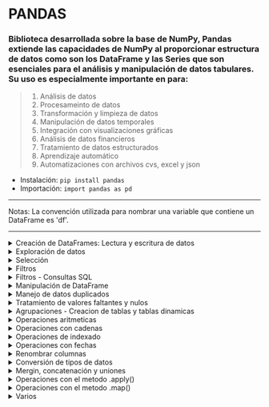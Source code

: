 # PANDAS
### Biblioteca desarrollada sobre la base de NumPy, Pandas extiende las capacidades de NumPy al proporcionar estructura de datos como son los DataFrame y las Series que son esenciales para el análisis y manipulación de datos tabulares. Su uso es especialmente importante en para:
> 1. Análisis de datos
> 2. Procesameinto de datos
> 3. Transformación y limpieza de datos
> 4. Manipulación de datos temporales
> 5. Integración con visualizaciones gráficas
> 6. Análisis de datos financieros
> 7. Tratamiento de datos estructurados
> 8. Aprendizaje automático 
> 9. Automatizaciones con archivos cvs, excel y json 

* Instalación: <code>pip install pandas</code>
* Importación: <code>import pandas as pd</code>
***
Notas: La convención utilizada para nombrar una variable que contiene un DataFrame es 'df'.
***

<details>
<summary>Creación de DataFrames: Lectura y escritura de datos</summary>

| Sintaxi                                                    | Uso                                                                        |
| ---------------------------------------------------------- | -------------------------------------------------------------------------- |
| df = pd.read_csv('file.csv') / df.to_csv('file.csv')       | Lee/Guardar un archivo csv                                                 |
| df = pd.read_excel('file.xlsx') / df.to_excel('file.xlsx') | Lee/Guarda un archivo excel                                                |
| df =pd.read_json('file.json') / df.to_json('file.xlsx')    | Lee/Guarda un archivo json                                                 |
| ---                                                        |                                                                            |
| df = pd.DataFrame()                                        | Crear un DataFrame vacio para el almacenamiento de datos                   |
| df = pd.DataFrame(list, columns=['Col1'])                  | Convertir una lista en DataFrame y asignar nombre de columna               |
| df = pd.DataFrame(tupla, columns=['Col1'])                 | Convertir una tupla en DataFrame y asignar nombre de columna               |
| df = pd.DataFrame(array, columns=['Col1','Col2'])          | Convertir un array en DataFrame y asignar nombre a las columnas            |
| df = pd.DataFrame([dictionary])                            | Convertir un diccionario en DataFrame, la etiqueta es nombre de columna    |
| df = pd.read_json(json, orient='index').T                  | Convertir una varible en json y asigna el index como columan .T Transponer |

</details>

<details>
<summary>Exploración de datos</summary>

| Sintaxi       | Uso                                                                                                   |
| ------------- | ----------------------------------------------------------------------------------------------------- |
| df.head(n)    | Muestras las primeras n filas del DataFrame, si no se adiciona numero de filas por defecto muestra 10 |
| df.info()     | Muestra información sobre el DataFrame                                                                |
| df.describe() | Proporciona estadísticas descriptivas del DataFrame                                                   |
| df.shape      | Devuelve la forma (número de filas y columnas) del DataFrame                                          |

</details>

<details>
<summary>Selección</summary>

| Sintaxi                  | Uso                                                         |
| ------------------------ | ----------------------------------------------------------- |
| df['columna']            | Selecciona una columna especifica                           |
| df.loc[filas, columnas]  | Accede a un grupo específico de filas y columnas            |
| df.iloc[filas, columnas] | Accede a un grupo específico de filas y columnas por índice |

</details>

<details>
<summary>Filtros</summary>

| Sintaxi                             | Uso                                                                             |
| ----------------------------------- | ------------------------------------------------------------------------------- |
| df[(df['A'] > 5) & (df['B'] < 10)]  | Filtrado con multiples                                                          |
| df[df['col'].isin(lista)]           | .isin() Filtra filas donde la columna esta en una lista                         |
| df[df['col'].between(20, 40)]       | .between() Filtra filas con valores entre 20 y 40                               |
| df[df['col'].str.startswith('Man')] | .str.startswith() Filtra filas donde las cadenas inicien con 'Man'              |
| df[df['col'].str.endswith('na')]    | .str.endswith() Filtra filas donde las cadenas terminan en 'na'                 |
| df[df['col'].str.contains('n')]     | .str.contains() Filtra filas donde las cadenas contenga la letra 'n'            |
| df[df["col"].apply(mi_funcion)]     | .apply(mi_funcion) el mentodo permite pasar una funcion personalizada de filtro |
</details>

<details>
<summary>Filtros - Consultas SQL</summary>

| Sintaxi                                                      | Uso                                                  |
| ------------------------------------------------------------ | ---------------------------------------------------- |
| df.query('col < 50')                                         | Filtra el DataFrame usando una expresión de consulta |
| df.query('col1 == "Producto A" and col2.str.contains("du")') | Filtro con multiples condiciones                     |
| df.query('Ciudad == @ciudad_buscada')                        | Filtro con uso de varible @cuiudad_buscada           |
</details>

<details>
<summary>Manipulación de DataFrame</summary>

| Sintaxi                                   | Uso                                            |
| ----------------------------------------- | ---------------------------------------------- |
| df['nueva_col'] = df['col1'] + df['col2'] | Crea una nueva columna calculada               |
| df.append(df2, ignore_index=True)         | Añade filas de otro DataFrame                  |
| df.drop('columna', axis=1)                | Elimina una columna                            |
| df.drop(index=filas)                      | Elimina filas por índice                       |
| df.sort_values('columna')                 | Ordena el DataFrame por una columna específica |

</details>

<details>
<summary>Manejo de datos duplicados</summary>

| Sintaxi                     | Parametros (keep='')                    | Uso                                                          |
| --------------------------- | --------------------------------------- | ------------------------------------------------------------ |
| df.duplicated()             |                                         | Detecta filas duplicadas en todo el DataFrame                |
| df.drop_duplicate()         | keep='first', keep='last', kepp='False' | Elimina duplicados en todo el DataFrame                      |
| df['Ciudad'].value_counts() | normalice=True, sort=True               | Proporciona un recuento de la frecuencia de cada valor único |

</details>

<details>
<summary>Tratamiento de valores faltantes y nulos</summary>

| Sintaxi                   | Uso                                                                  |
| ------------------------- | -------------------------------------------------------------------- |
| df.isna()                 | Detectar valores faltantes en todo el DataFrame                      |
| df['B'].isnull()          | Detectar valores faltantes en una columna específica                 |
| df.fillna(method='bfill') | Rellena valores faltante con el valor anterior                       |
| df.fillna(method='ffill') | Rellena valores faltantes con el valor siguiente                     |
| df.fillna(valor)          | Rellena los valores nulos con un valor especificado                  |
| df.dropna()               | Elimina todas las filas que contiene un valor faltante               |
| df.dropna(axis=1)         | Eliminar todas las columnas que contienen al menos un valor faltante |

</details>

<details>
<summary>Agrupaciones - Creacion de tablas y tablas dinamicas</summary>

| Sintaxi                                           | Uso                                                                     |
| ------------------------------------------------- | ----------------------------------------------------------------------- |
| df.groupby('Ciudad').sum()                        | Agrupa por la columna 'Ciudad' y suma los valores de las demas columnas |
| df.groupby(['Ciudad', 'Edad']).sum()              | Agrupa por 'Ciudad' , 'Edad'  y suma los valores de las demas columnas  |
| df.groupby('columna').agg({'otra_col':'funcion'}) | Agrega y aplica funciones a grupos de datos                             |

</details>

<details>
<summary>Operaciones aritmeticas</summary>

| Sintaxi                | Uso                                                                                  |
| ---------------------- | ------------------------------------------------------------------------------------ |
| df.sum()               | Suma de todas la columans del DataFrame, si la columna contiene string los concatena |
| df['col'].count()      | Cuenta el numero de valores no nulos en una columna                                  |
| df['col'].std()        | Calcula la desviación estandar de cada columna                                       |
| df['col'].mean()       | Calcula la media de los valores de la columna                                        |
| df['col'].median()     | Calcula la mediana de los valores de columna                                         |
| df['Edad'].min()       | Optiene el valor minimo de una columna                                               |
| df['Puntuación'].max() | Optiene el valor maximo de una columna                                               |
| df.isnull().sum()      | Cuenta los valores nulos en cada columna                                             |

</details>

<details>
<summary>Operaciones con cadenas</summary>

| Sintaxi                              | Uso                                                |
| ------------------------------------ | -------------------------------------------------- |
| df['columna'].str.lower()            | Convierte el contenido de una columna a minúsculas |
| df['columna'].str.contains('patron') | Verifica si una cadena contiene patrón             |

</details>

<details>
<summary>Operaciones de indexado</summary>

| Sintaxi                  | Uso                                                |
| ------------------------ | -------------------------------------------------- |
| df.set_index('columna')  | Establece una columna como índice                  |
| df.reset_index()         | Restablece el índice a los valores predeterminados |
| df.reindex(nuevo_indice) | Reorganiza el índice del DataFrame                 |

</details>

<details>
<summary>Operaciones con fechas</summary>

| Sintaxi                                   | Uso                                        |
| ----------------------------------------- | ------------------------------------------ |
| df['fecha'] = pd.to_datetime(df['fecha']) | Convierte una columna a tipo de dato fecha |
| df[df['fecha']] > '2024-01-31'            | Filtra filas basadas en una fecha          |
| df['fecha'].dt.year                       | Extrae el año de una columna de fecha      |
| df['fecha'].dt.month                      | Extrae el mes de una columna               |
| df['fecha'].dt.strftime('%d-%m-%Y')       | Cambia el formato de fecha                 |

</details>

<details>
<summary>Renombrar columnas</summary>

| Sintaxi                                        | Uso               |
| ---------------------------------------------- | ----------------- |
| df.rename(columns={'antigua_col':'nueva_col'}) | Renombra columnas |

</details>

<details>
<summary>Conversión de tipos de datos</summary>

| Sintaxi                                   | Uso                                       |
| ----------------------------------------- | ----------------------------------------- |
| df.astype({'col1':'float', 'col2':'int'}) | Convierte el tipo de dato de las columnas |

</details>

<details>
<summary>Mergin, concatenación y uniones</summary>

| Sintaxi                                         | Uso                                                                  |
| ----------------------------------------------- | -------------------------------------------------------------------- |
| pd.concat([df1, df2], axis=0)                   | Concatena DataFrames por eje [axis=0: Vertical] [axis=1: Horizontal] |
| pd.merge(df1, df2, on='columna_comun')          | Realiza una fusión (merge) de los DataFrame                          |
| df['nueva_col'] = df['col1'] + ' ' + df['col2'] | Combina dos columnas de texto                                        |

</details>

<details>
<summary>Operaciones con el metodo .apply()</summary>

| Sintaxi                   | Uso                                              |
| ------------------------- | ------------------------------------------------ |
| df.apply(lambda x: x * 2) | Aplica una función a cada elemento del DataFrame |
| df.['col1'].apply(sum)    | Aplica la funcion suma a la 'col1'               |

</details>

<details>
<summary>Operaciones con el metodo .map()</summary>

| Sintaxi                   | Uso                                                            |
| ------------------------- | -------------------------------------------------------------- |
| df['Categoria'].map(dic1) | Mapea los valores del diccionario dic1 en su clave 'Categoria' |

</details>

<details>
<summary>Varios</summary>

| Sintaxi      | Uso                                       |
| ------------ | ----------------------------------------- |
| df.sample(n) | Devuelve una muestra aleatoria de n filas |

</details>